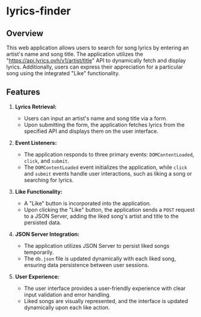 # lyrics-finder
## Overview

This web application allows users to search for song lyrics by entering an artist's name and song title. The application utilizes the "https://api.lyrics.ovh/v1/artist/title" API to dynamically fetch and display lyrics. Additionally, users can express their appreciation for a particular song using the integrated "Like" functionality.

## Features

1. **Lyrics Retrieval:**
   - Users can input an artist's name and song title via a form.
   - Upon submitting the form, the application fetches lyrics from the specified API and displays them on the user interface.

2. **Event Listeners:**
   - The application responds to three primary events: `DOMContentLoaded`, `click`, and `submit`.
   - The `DOMContentLoaded` event initializes the application, while `click` and `submit` events handle user interactions, such as liking a song or searching for lyrics.

3. **Like Functionality:**
   - A "Like" button is incorporated into the application.
   - Upon clicking the "Like" button, the application sends a `POST` request to a JSON Server, adding the liked song's artist and title to the persisted data.

4. **JSON Server Integration:**
   - The application utilizes JSON Server to persist liked songs temporarily.
   - The `db.json` file is updated dynamically with each liked song, ensuring data persistence between user sessions.

5. **User Experience:**
   - The user interface provides a user-friendly experience with clear input validation and error handling.
   - Liked songs are visually represented, and the interface is updated dynamically upon each like action.